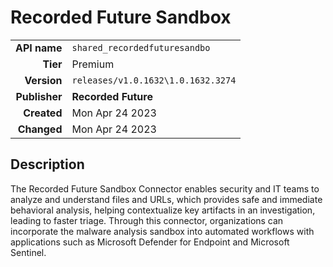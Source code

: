 # Recorded Future Sandbox
| | |
|-:|-|
|**API name**|`shared_recordedfuturesandbo`|
|**Tier**|Premium|
|**Version**|`releases/v1.0.1632\1.0.1632.3274`|
|**Publisher**|**Recorded Future**|
|**Created**|Mon Apr 24 2023|
|**Changed**|Mon Apr 24 2023|

## Description
The Recorded Future Sandbox Connector enables security and IT teams to analyze and understand files and URLs, which provides safe and immediate behavioral analysis, helping contextualize key artifacts in an investigation, leading to faster triage. Through this connector, organizations can incorporate the malware analysis sandbox into automated workflows with applications such as Microsoft Defender for Endpoint and Microsoft Sentinel.
